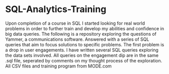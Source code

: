 # SQL-Analytics-Training
Upon completion of a course in SQL I started looking for real world problems in order to further train and develop my abilities and confidence in big data queries.
The following is a repository exploring the questions of Yammer, a communications software. Answered with a series of SQL queries that aim to focus solutions to specific problems.
The first problem is a drop in user engagements. I have written several SQL queries exploring the data sets involved. All queries on the engagement dip are in the same .sql file, seperated by comments on my thought process of the exploration. 
All CSV files and training program from MODE.com
